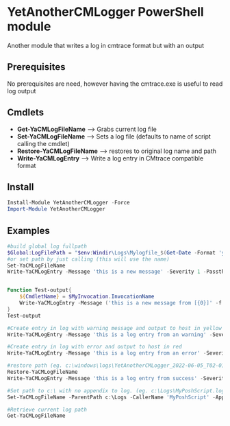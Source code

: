 # YetAnotherCMLogger PowerShell module

Another module that writes a log in cmtrace format but with an output

## Prerequisites

No prerequisites are need, however having the cmtrace.exe is useful to read log output


## Cmdlets
- **Get-YaCMLogFileName** --> Grabs current log file
- **Set-YaCMLogFileName** --> Sets a log file (defaults to name of script calling the cmdlet)
- **Restore-YaCMLogFileName** --> restores to original log name and path
- **Write-YaCMLogEntry** --> Write a log entry in CMtrace compatible format

## Install

```powershell
Install-Module YetAnotherCMLogger -Force
Import-Module YetAnotherCMLogger
```

## Examples

```powershell
#build global log fullpath
$Global:LogFilePath = "$env:Windir\Logs\Mylogfile_$(Get-Date -Format 'yyyy-MM-dd').log"
#or set path by just calling (this will use the name)
Set-YaCMLogFileName
Write-YaCMLogEntry -Message 'this is a new message' -Severity 1 -Passthru


Function Test-output{
    ${CmdletName} = $MyInvocation.InvocationName
    Write-YaCMLogEntry -Message ('this is a new message from [{0}]' -f $MyInvocation.InvocationName) -Source ${CmdletName} -Severity 0 -Passthru
}
Test-output

#Create entry in log with warning message and output to host in yellow
Write-YaCMLogEntry -Message 'this is a log entry from an warning' -Severity 2 -Passthru

#Create entry in log with error and output to host in red
Write-YaCMLogEntry -Message 'this is a log entry from an error' -Severity 3 -Passthru

#restore path (eg. c:\windows\logs\YetAnotherCMLogger_2022-06-05_T02-01-47-PM.log)
Restore-YaCMLogFileName
Write-YaCMLogEntry -Message 'this is a log entry from success' -Severity 1  -Passthru

#Set path to c:\ with no appendix to log. (eg. c:\Logs\MyPoshScript.log).
Set-YaCMLogFileName -ParentPath c:\Logs -CallerName 'MyPoshScript' -Appendix ''

#Retrieve current log path
Get-YaCMLogFileName

```

